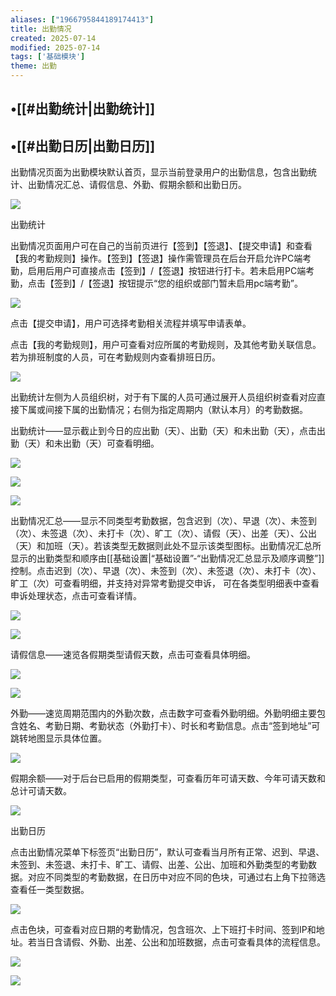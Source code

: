 ```yaml
---
aliases: ["1966795844189174413"]
title: 出勤情况
created: 2025-07-14
modified: 2025-07-14
tags: ['基础模块']
theme: 出勤
---
```


## •[[#出勤统计|出勤统计]]

## •[[#出勤日历|出勤日历]]

出勤情况页面为出勤模块默认首页，显示当前登录用户的出勤信息，包含出勤统计、出勤情况汇总、请假信息、外勤、假期余额和出勤日历。

![](58adb72f9075dbef8011f9c5da52703d.jpg)

出勤统计

出勤情况页面用户可在自己的当前页进行【签到】【签退】、【提交申请】和查看【我的考勤规则】操作。【签到】【签退】操作需管理员在后台开启允许PC端考勤，启用后用户可直接点击【签到】/【签退】按钮进行打卡。若未启用PC端考勤，点击【签到】/【签退】按钮提示“您的组织或部门暂未启用pc端考勤”。

![](c99e1163db2991a13c4008cacd2df739.jpg)

点击【提交申请】，用户可选择考勤相关流程并填写申请表单。

点击【我的考勤规则】，用户可查看对应所属的考勤规则，及其他考勤关联信息。若为排班制度的人员，可在考勤规则内查看排班日历。

![](886400013b820d560ca60151dda95bb2.jpg)

出勤统计左侧为人员组织树，对于有下属的人员可通过展开人员组织树查看对应直接下属或间接下属的出勤情况；右侧为指定周期内（默认本月）的考勤数据。

出勤统计——显示截止到今日的应出勤（天）、出勤（天）和未出勤（天），点击出勤（天）和未出勤（天）可查看明细。

![](516ba962845d9a775c191b5017ea1dc9.jpg)

![](494b9939170ffe5b8ede41ef3fd30d36.jpg)

![](0531d6839fa420885281bf76c19c4e80.jpg)

出勤情况汇总——显示不同类型考勤数据，包含迟到（次）、早退（次）、未签到（次）、未签退（次）、未打卡（次）、旷工（次）、请假（天）、出差（天）、公出（天）和加班（天）。若该类型无数据则此处不显示该类型图标。出勤情况汇总所显示的出勤类型和顺序由[[基础设置|“基础设置”-“出勤情况汇总显示及顺序调整”]]控制。点击迟到（次）、早退（次）、未签到（次）、未签退（次）、未打卡（次）、旷工（次）可查看明细，并支持对异常考勤提交申诉， 可在各类型明细表中查看申诉处理状态，点击可查看详情。

![](1186f53fe404f8538328eaa0ef44263e.jpg)

![](327f0c6771c7ce0a0abf5734172f0211.jpg)

请假信息——速览各假期类型请假天数，点击可查看具体明细。

![](5774665ae805ccdbd6c27cce2e2bac77.jpg)

![](0b703f507b2040326e3661814095358c.jpg)

外勤——速览周期范围内的外勤次数，点击数字可查看外勤明细。外勤明细主要包含姓名、考勤日期、考勤状态（外勤打卡）、时长和考勤信息。点击“签到地址”可跳转地图显示具体位置。

![](b32db14da5a08a7afe9d9303a7da921e.jpg)

假期余额——对于后台已启用的假期类型，可查看历年可请天数、今年可请天数和总计可请天数。

![](a2802f768ca5a4099c53948cb639dff2.jpg)

出勤日历

点击出勤情况菜单下标签页“出勤日历”，默认可查看当月所有正常、迟到、早退、未签到、未签退、未打卡、旷工、请假、出差、公出、加班和外勤类型的考勤数据。对应不同类型的考勤数据，在日历中对应不同的色块，可通过右上角下拉筛选查看任一类型数据。

![](c3fc232e152929021207a08d58a29d04.jpg)

点击色块，可查看对应日期的考勤情况，包含班次、上下班打卡时间、签到IP和地址。若当日含请假、外勤、出差、公出和加班数据，点击可查看具体的流程信息。

![](27aaca779bb42cb9ab20242ea07acceb.jpg)

![](c6f9aa5f1d6878b04bb827759a9569f2.jpg)